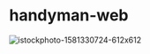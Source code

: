 # handyman-web
![istockphoto-1581330724-612x612](https://github.com/user-attachments/assets/00a18601-6611-47b8-bf1e-120ab6188e7f)
